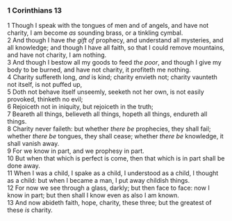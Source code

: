 ### 1 Corinthians 13

1 Though I speak with the tongues of men and of angels, and have not charity, I am become *as* sounding brass, or a tinkling cymbal.  
2 And though I have *the gift of* prophecy, and understand all mysteries, and all knowledge; and though I have all faith, so that I could remove mountains, and have not charity, I am nothing.  
3 And though I bestow all my goods to feed *the poor*, and though I give my body to be burned, and have not charity, it profiteth me nothing.  
4 Charity suffereth long, *and* is kind; charity envieth not; charity vaunteth not itself, is not puffed up,  
5 Doth not behave itself unseemly, seeketh not her own, is not easily provoked, thinketh no evil;  
6 Rejoiceth not in iniquity, but rejoiceth in the truth;  
7 Beareth all things, believeth all things, hopeth all things, endureth all things.  
8 Charity never faileth: but whether *there be* prophecies, they shall fail; whether *there be* tongues, they shall cease; whether *there be* knowledge, it shall vanish away.  
9 For we know in part, and we prophesy in part.  
10 But when that which is perfect is come, then that which is in part shall be done away.  
11 When I was a child, I spake as a child, I understood as a child, I thought as a child: but when I became a man, I put away childish things.  
12 For now we see through a glass, darkly; but then face to face: now I know in part; but then shall I know even as also I am known.  
13 And now abideth faith, hope, charity, these three; but the greatest of these *is* charity.  
